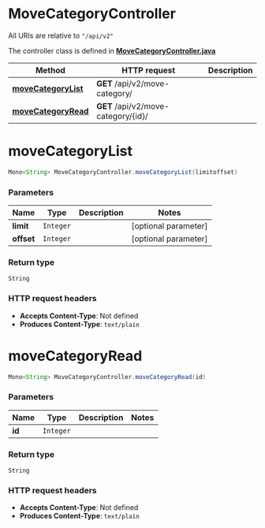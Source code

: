 # MoveCategoryController

All URIs are relative to `"/api/v2"`

The controller class is defined in **[MoveCategoryController.java](../../src/main/java/org/openapitools/controller/MoveCategoryController.java)**

Method | HTTP request | Description
------------- | ------------- | -------------
[**moveCategoryList**](#moveCategoryList) | **GET** /api/v2/move-category/ | 
[**moveCategoryRead**](#moveCategoryRead) | **GET** /api/v2/move-category/{id}/ | 

<a name="moveCategoryList"></a>
# **moveCategoryList**
```java
Mono<String> MoveCategoryController.moveCategoryList(limitoffset)
```



### Parameters
Name | Type | Description  | Notes
------------- | ------------- | ------------- | -------------
**limit** | `Integer` |  | [optional parameter]
**offset** | `Integer` |  | [optional parameter]

### Return type
`String`


### HTTP request headers
 - **Accepts Content-Type**: Not defined
 - **Produces Content-Type**: `text/plain`

<a name="moveCategoryRead"></a>
# **moveCategoryRead**
```java
Mono<String> MoveCategoryController.moveCategoryRead(id)
```



### Parameters
Name | Type | Description  | Notes
------------- | ------------- | ------------- | -------------
**id** | `Integer` |  |

### Return type
`String`


### HTTP request headers
 - **Accepts Content-Type**: Not defined
 - **Produces Content-Type**: `text/plain`

